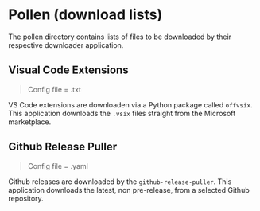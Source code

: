 # Pollen (download lists)

The pollen directory contains lists of files to be downloaded by their respective downloader application.

## Visual Code Extensions

>Config file = .txt

VS Code extensions are downloaden via a Python package called `offvsix`. This application downloads the `.vsix` files straight from the Microsoft marketplace.

## Github Release Puller

>Config file = .yaml

Github releases are downloaded by the `github-release-puller`. This application downloads the latest, non pre-release, from a selected Github repository.


